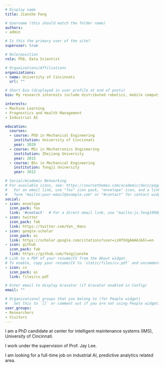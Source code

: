```yaml
---
# Display name
title: Jianshe Feng

# Username (this should match the folder name)
authors:
- admin

# Is this the primary user of the site?
superuser: true

# Role/position
role: PhD, Data Scientist

# Organizations/Affiliations
organizations:
- name: University of Cincinnati
  url: ""

# Short bio (displayed in user profile at end of posts)
bio: My research interests include distributed robotics, mobile computing and programmable matter.

interests:
- Machine Learning
- Prognostics and Health Management
- Industrial AI

education:
  courses:
  - course: PhD in Mechanical Engineering
    institution: University of Cincinnati
    year: 2020
  - course: MSc in Mechatronics Engineering
    institution: Zhejiang University
    year: 2015
  - course: BSc in Mechanical Engineering
    institution: Tongji University
    year: 2012

# Social/Academic Networking
# For available icons, see: https://sourcethemes.com/academic/docs/page-builder/#icons
#   For an email link, use "fas" icon pack, "envelope" icon, and a link in the
#   form "mailto:your-email@example.com" or "#contact" for contact widget.
social:
- icon: envelope
  icon_pack: fas
  link: '#contact'  # For a direct email link, use "mailto:js.feng1990@gmail.com".
- icon: twitter
  icon_pack: fab
  link: https://twitter.com/Von__Hans
- icon: google-scholar
  icon_pack: ai
  link: https://scholar.google.com/citations?user=izHfXdgAAAAJ&hl=en
- icon: github
  icon_pack: fab
  link: https://github.com/fengjianshe
# Link to a PDF of your resume/CV from the About widget.
# To enable, copy your resume/CV to `static/files/cv.pdf` and uncomment the lines below.
- icon: cv
  icon_pack: ai
  link: files/cv.pdf

# Enter email to display Gravatar (if Gravatar enabled in Config)
email: ""

# Organizational groups that you belong to (for People widget)
#   Set this to `[]` or comment out if you are not using People widget.
user_groups:
- Researchers
- Visitors
---
```


I am a PhD candidate at center for intelligent maintenance systems (IMS), University of Cincinnati.

I work under the supervision of Prof. Jay Lee. 

I am looking for a full-time job on industrial AI, predictive analytics related area.
